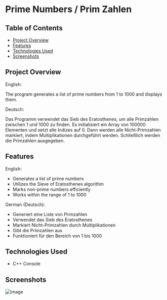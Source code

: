 # Prime Numbers / Prim Zahlen


## Table of Contents

- [Project Overview](#project-overview)
- [Features](#features)
- [Technologies Used](#technologies-used)
- [Screenshots](#screenshots)

## Project Overview

English:

The program generates a list of prime numbers from 1 to 1000 and displays them.

Deutsch:

Das Programm verwendet das Sieb des Eratosthenes, um alle Primzahlen zwischen 1 und 1000 zu finden. Es initialisiert ein Array von 100000 Elementen und setzt alle Indizes auf 0. Dann werden alle Nicht-Primzahlen markiert, indem Multiplikationen durchgeführt werden. Schließlich werden die Primzahlen ausgegeben.

## Features

English:

- Generates a list of prime numbers
- Utilizes the Sieve of Eratosthenes algorithm
- Marks non-prime numbers efficiently
- Works within the range of 1 to 1000

German (Deutsch):

- Generiert eine Liste von Primzahlen
- Verwendet das Sieb des Eratosthenes
- Markiert Nicht-Primzahlen durch Multiplikationen
- Gibt die Primzahlen aus
- Funktioniert für den Bereich von 1 bis 1000

## Technologies Used

- C++ Console

## Screenshots
![image](https://github.com/KOTTG4/Prime-Numbers/assets/116221777/2300a7ec-d5af-4781-9866-787c60e1e5cc)



